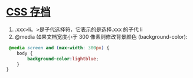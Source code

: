 # [CSS 存档](https://github.com/yihong0618/gitblog/issues/21)

1. .xxx>li。>是子代选择符，它表示的是选择.xxx 的子代 li
2. @media 如果文档宽度小于 300 像素则修改背景颜色 (background-color):
```css
 @media screen and (max-width: 300px) {
    body {
        background-color:lightblue;
    }
}
```
